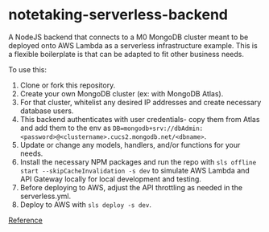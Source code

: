 # notetaking-serverless-backend
A NodeJS backend that connects to a M0 MongoDB cluster meant to be deployed onto AWS Lambda as a serverless infrastructure example. This is a flexible boilerplate is that can be adapted to fit other business needs. 

To use this:

1. Clone or fork this repository.
2. Create your own MongoDB cluster (ex: with MongoDB Atlas).
3. For that cluster, whitelist any desired IP addresses and create necessary database users.
4. This backend authenticates with user credentials- copy them from Atlas and add them to the env as `DB=mongodb+srv://dbAdmin:<password>@<clustername>.cucs2.mongodb.net/<dbname>`.
5. Update or change any models, handlers, and/or functions for your needs.
5. Install the necessary NPM packages and run the repo with `sls offline start --skipCacheInvalidation -s dev` to simulate AWS Lambda and API Gateway locally for local development and testing.
6. Before deploying to AWS, adjust the API throttling as needed in the serverless.yml.
7. Deploy to AWS with `sls deploy -s dev`.

[Reference](https://medium.com/tech-at-nordstrom/building-a-rest-api-in-node-js-using-aws-services-mongodb-and-serverless-framework-9e0530baaa3f)
